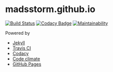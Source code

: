 # madsstorm.github.io

[![Build Status](https://travis-ci.org/madsstorm/madsstorm.github.io.svg?branch=master)](https://travis-ci.org/madsstorm/madsstorm.github.io)
[![Codacy Badge](https://api.codacy.com/project/badge/Grade/97d5d9190d6c4f8c9f3df8824c2d15e8)](https://www.codacy.com/app/madsstorm/madsstorm.github.io)
[![Maintainability](https://api.codeclimate.com/v1/badges/e0661cf69035e308840e/maintainability)](https://codeclimate.com/github/madsstorm/madsstorm.github.io/maintainability) 

Powered by
* [Jekyll](https://jekyllrb.com)
* [Travis CI](https://travis-ci.org)
* [Codacy](https://www.codacy.com)
* [Code climate](https://codeclimate.com)
* [GitHub Pages](https://pages.github.com)
